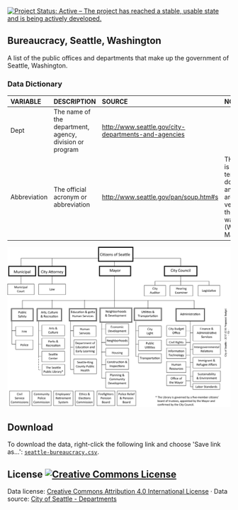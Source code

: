 
[![Project Status: Active – The project has reached a stable, usable state and is being actively developed.](http://www.repostatus.org/badges/latest/active.svg)](http://www.repostatus.org/#active)

Bureaucracy, Seattle, Washington
--------------------------------

A list of the public offices and departments that make up the government of Seattle, Washington.

### Data Dictionary

| VARIABLE     | DESCRIPTION                                             | SOURCE                                                 | NOTE                                                                                        |
|:-------------|:--------------------------------------------------------|:-------------------------------------------------------|:--------------------------------------------------------------------------------------------|
| Dept         | The name of the department, agency, division or program | <http://www.seattle.gov/city-departments-and-agencies> |                                                                                             |
| Abbreviation | The official acronym or abbreviation                    | <http://www.seattle.gov/pan/soup.htm#s>                | THe page is temporarily down, so an archived version of the page was used (Wayback Machine) |

![](https://github.com/tiernanmartin/datasets/raw/master/seattle-bureaucracy/resources/cityorgchart.png)

Download
--------

To download the data, right-click the following link and choose 'Save link as...': [`seattle-bureaucracy.csv`](https://github.com/tiernanmartin/datasets/raw/master/seattle-bureaucracy/data/seattle-bureaucracy.csv).

License <a rel="license" href="http://creativecommons.org/licenses/by/4.0/"><img alt="Creative Commons License" style="border-width:0" src="https://i.creativecommons.org/l/by/4.0/80x15.png" /></a>
----------------------------------------------------------------------------------------------------------------------------------------------------------------------------------------------------

Data license: [Creative Commons Attribution 4.0 International License](http://creativecommons.org/licenses/by/4.0/) · Data source: [City of Seattle - Departments](http://www.seattle.gov/city-departments-and-agencies)
